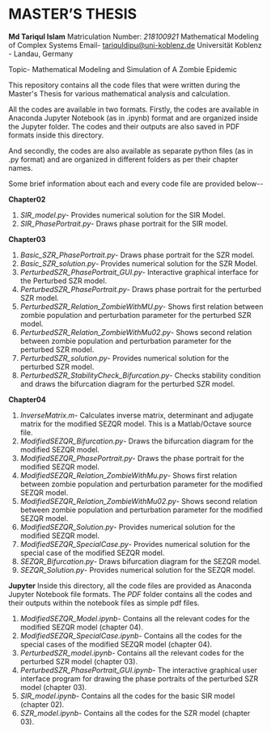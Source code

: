 # MASTER’S THESIS

**Md Tariqul Islam**
Matriculation Number: *218100921*
Mathematical Modeling of Complex Systems
Email- tariquldipu@uni-koblenz.de
Universität Koblenz - Landau, Germany

Topic- Mathematical Modeling and Simulation of A Zombie Epidemic

This repository contains all the code files that were written during the Master's Thesis for various mathematical analysis and calculation.

All the codes are available in two formats. Firstly, the codes are available in Anaconda Jupyter Notebook (as in .ipynb) format and are organized inside the Jupyter folder. The codes and their outputs are also saved in PDF formats inside this directory.

And secondly, the codes are also available as separate python files (as in .py format) and are organized in different folders as per their chapter names.

Some brief information about each and every code file are provided below-- 

**Chapter02**
1. *SIR_model.py*- Provides numerical solution for the SIR Model.
2. *SIR_PhasePortrait.py*- Draws phase portrait for the SIR model.

**Chapter03**
 1. *Basic_SZR_PhasePortrait.py*- Draws phase portrait for the SZR model.
 2. *Basic_SZR_solution.py*- Provides numerical solution for the SZR Model.
 3. *PerturbedSZR_PhasePortrait_GUI.py*- Interactive graphical interface for the Perturbed SZR model.
 4. *PerturbedSZR_PhasePortrait.py*- Draws phase portrait for the perturbed SZR model.
 5. *PerturbedSZR_Relation_ZombieWithMU.py*- Shows first relation between zombie population and perturbation parameter for the perturbed SZR model.
 6. *PerturbedSZR_Relation_ZombieWithMu02.py*- Shows second relation between zombie population and perturbation parameter for the perturbed SZR model.
 7. *PerturbedSZR_solution.py*- Provides numerical solution for the perturbed SZR model.
 8. *PerturbedSZR_StabilityCheck_Bifurcation.py*- Checks stability condition and draws the bifurcation diagram for the perturbed SZR model.

**Chapter04**
 1. *InverseMatrix.m*- Calculates inverse matrix, determinant and adjugate matrix for the modified SEZQR model. This is a Matlab/Octave source file.
 2. *ModifiedSEZQR_Bifurcation.py*- Draws the bifurcation diagram for the modified SEZQR model.
 3. *ModifiedSEZQR_PhasePortrait.py*- Draws the phase portrait for the modified SEZQR model.
 4. *ModifiedSEZQR_Relation_ZombieWithMu.py*- Shows first relation between zombie population and perturbation parameter for the modified SEZQR model.
 5. *ModifiedSEZQR_Relation_ZombieWithMu02.py*- Shows second relation between zombie population and perturbation parameter for the modified SEZQR model.
 6. *ModifiedSEZQR_Solution.py*- Provides numerical solution for the modified SEZQR model.
 7. *ModifiedSEZQR_SpecialCase.py*- Provides numerical solution for the special case of the modified SEZQR model.
 8. *SEZQR_Bifurcation.py*- Draws bifurcation diagram for the SEZQR model.
 9. *SEZQR_Solution.py*- Provides numerical solution for the SEZQR model.

**Jupyter** 
Inside this directory, all the code files are provided as Anaconda Jupyter Notebook file formats. The *PDF* folder contains all the codes and their outputs within the notebook files as simple pdf files.

 1. *ModifiedSEZQR_Model.ipynb*- Contains all the relevant codes for the modified SEZQR model (chapter 04).
 2. *ModifiedSEZQR_SpecialCase.ipynb*- Contains all the codes for the special cases of the modified SEZQR model (chapter 04).
 3. *PerturbedSZR_model.ipynb*- Contains all the relevant codes for the perturbed SZR model (chapter 03).
 4. *PerturbedSZR_PhasePortrait_GUI.ipynb*- The interactive graphical user interface program for drawing the phase portraits of the perturbed SZR model (chapter 03).
 5. *SIR_model.ipynb*- Contains all the codes for the basic SIR model (chapter 02).
 6. *SZR_model.ipynb*- Contains all the codes for the SZR model (chapter 03).

 
